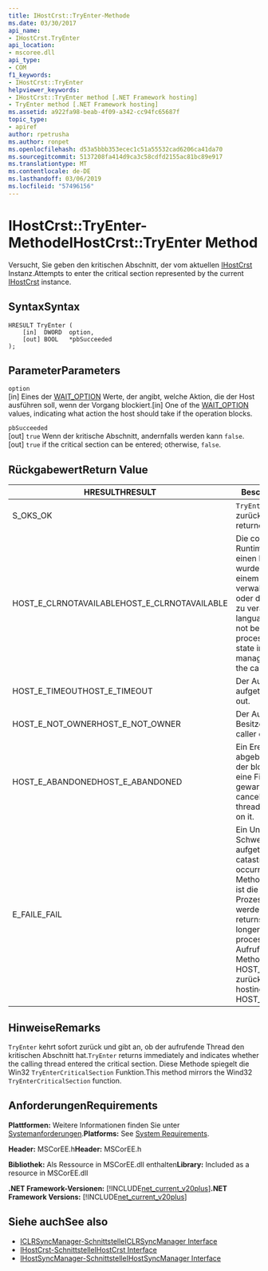 ```yaml
---
title: IHostCrst::TryEnter-Methode
ms.date: 03/30/2017
api_name:
- IHostCrst.TryEnter
api_location:
- mscoree.dll
api_type:
- COM
f1_keywords:
- IHostCrst::TryEnter
helpviewer_keywords:
- IHostCrst::TryEnter method [.NET Framework hosting]
- TryEnter method [.NET Framework hosting]
ms.assetid: a922fa98-beab-4f09-a342-cc94fc65687f
topic_type:
- apiref
author: rpetrusha
ms.author: ronpet
ms.openlocfilehash: d53a5bbb353ecec1c51a55532cad6206ca41da70
ms.sourcegitcommit: 5137208fa414d9ca3c58cdfd2155ac81bc89e917
ms.translationtype: MT
ms.contentlocale: de-DE
ms.lasthandoff: 03/06/2019
ms.locfileid: "57496156"
---
```

# <a name="ihostcrsttryenter-method"></a><span data-ttu-id="ada53-102">IHostCrst::TryEnter-Methode</span><span class="sxs-lookup"><span data-stu-id="ada53-102">IHostCrst::TryEnter Method</span></span>
<span data-ttu-id="ada53-103">Versucht, Sie geben den kritischen Abschnitt, der vom aktuellen [IHostCrst](../../../../docs/framework/unmanaged-api/hosting/ihostcrst-interface.md) Instanz.</span><span class="sxs-lookup"><span data-stu-id="ada53-103">Attempts to enter the critical section represented by the current [IHostCrst](../../../../docs/framework/unmanaged-api/hosting/ihostcrst-interface.md) instance.</span></span>  
  
## <a name="syntax"></a><span data-ttu-id="ada53-104">Syntax</span><span class="sxs-lookup"><span data-stu-id="ada53-104">Syntax</span></span>  
  
```  
HRESULT TryEnter (  
    [in]  DWORD  option,  
    [out] BOOL   *pbSucceeded  
);  
```  
  
## <a name="parameters"></a><span data-ttu-id="ada53-105">Parameter</span><span class="sxs-lookup"><span data-stu-id="ada53-105">Parameters</span></span>  
 `option`  
 <span data-ttu-id="ada53-106">[in] Eines der [WAIT_OPTION](../../../../docs/framework/unmanaged-api/hosting/wait-option-enumeration.md) Werte, der angibt, welche Aktion, die der Host ausführen soll, wenn der Vorgang blockiert.</span><span class="sxs-lookup"><span data-stu-id="ada53-106">[in] One of the [WAIT_OPTION](../../../../docs/framework/unmanaged-api/hosting/wait-option-enumeration.md) values, indicating what action the host should take if the operation blocks.</span></span>  
  
 `pbSucceeded`  
 <span data-ttu-id="ada53-107">[out] `true` Wenn der kritische Abschnitt, andernfalls werden kann `false`.</span><span class="sxs-lookup"><span data-stu-id="ada53-107">[out] `true` if the critical section can be entered; otherwise, `false`.</span></span>  
  
## <a name="return-value"></a><span data-ttu-id="ada53-108">Rückgabewert</span><span class="sxs-lookup"><span data-stu-id="ada53-108">Return Value</span></span>  
  
|<span data-ttu-id="ada53-109">HRESULT</span><span class="sxs-lookup"><span data-stu-id="ada53-109">HRESULT</span></span>|<span data-ttu-id="ada53-110">Beschreibung</span><span class="sxs-lookup"><span data-stu-id="ada53-110">Description</span></span>|  
|-------------|-----------------|  
|<span data-ttu-id="ada53-111">S_OK</span><span class="sxs-lookup"><span data-stu-id="ada53-111">S_OK</span></span>|<span data-ttu-id="ada53-112">`TryEnter` wurde erfolgreich zurückgegeben.</span><span class="sxs-lookup"><span data-stu-id="ada53-112">`TryEnter` returned successfully.</span></span>|  
|<span data-ttu-id="ada53-113">HOST_E_CLRNOTAVAILABLE</span><span class="sxs-lookup"><span data-stu-id="ada53-113">HOST_E_CLRNOTAVAILABLE</span></span>|<span data-ttu-id="ada53-114">Die common Language Runtime (CLR) wurde nicht in einen Prozess geladen wurde, oder die CLR ist in einem Zustand, in dem nicht verwalteten Code ausführen oder den Aufruf erfolgreich zu verarbeiten.</span><span class="sxs-lookup"><span data-stu-id="ada53-114">The common language runtime (CLR) has not been loaded into a process, or the CLR is in a state in which it cannot run managed code or process the call successfully.</span></span>|  
|<span data-ttu-id="ada53-115">HOST_E_TIMEOUT</span><span class="sxs-lookup"><span data-stu-id="ada53-115">HOST_E_TIMEOUT</span></span>|<span data-ttu-id="ada53-116">Der Aufruf ist ein Timeout aufgetreten.</span><span class="sxs-lookup"><span data-stu-id="ada53-116">The call timed out.</span></span>|  
|<span data-ttu-id="ada53-117">HOST_E_NOT_OWNER</span><span class="sxs-lookup"><span data-stu-id="ada53-117">HOST_E_NOT_OWNER</span></span>|<span data-ttu-id="ada53-118">Der Aufrufer ist nicht Besitzer der Sperre.</span><span class="sxs-lookup"><span data-stu-id="ada53-118">The caller does not own the lock.</span></span>|  
|<span data-ttu-id="ada53-119">HOST_E_ABANDONED</span><span class="sxs-lookup"><span data-stu-id="ada53-119">HOST_E_ABANDONED</span></span>|<span data-ttu-id="ada53-120">Ein Ereignis wurde abgebrochen, während sich der blockierte Thread oder eine Fiber darauf gewartet.</span><span class="sxs-lookup"><span data-stu-id="ada53-120">An event was canceled while a blocked thread or fiber was waiting on it.</span></span>|  
|<span data-ttu-id="ada53-121">E_FAIL</span><span class="sxs-lookup"><span data-stu-id="ada53-121">E_FAIL</span></span>|<span data-ttu-id="ada53-122">Ein Unbekannter Schwerwiegender Fehler ist aufgetreten.</span><span class="sxs-lookup"><span data-stu-id="ada53-122">An unknown catastrophic failure occurred.</span></span> <span data-ttu-id="ada53-123">Wenn eine Methode E_FAIL zurückgibt, ist die CLR nicht mehr im Prozess verwendet werden.</span><span class="sxs-lookup"><span data-stu-id="ada53-123">When a method returns E_FAIL, the CLR is no longer usable within the process.</span></span> <span data-ttu-id="ada53-124">Nachfolgende Aufrufe zum Hosten der Methoden HOST_E_CLRNOTAVAILABLE zurück.</span><span class="sxs-lookup"><span data-stu-id="ada53-124">Subsequent calls to hosting methods return HOST_E_CLRNOTAVAILABLE.</span></span>|  
  
## <a name="remarks"></a><span data-ttu-id="ada53-125">Hinweise</span><span class="sxs-lookup"><span data-stu-id="ada53-125">Remarks</span></span>  
 <span data-ttu-id="ada53-126">`TryEnter` kehrt sofort zurück und gibt an, ob der aufrufende Thread den kritischen Abschnitt hat.</span><span class="sxs-lookup"><span data-stu-id="ada53-126">`TryEnter` returns immediately and indicates whether the calling thread entered the critical section.</span></span> <span data-ttu-id="ada53-127">Diese Methode spiegelt die Win32 `TryEnterCriticalSection` Funktion.</span><span class="sxs-lookup"><span data-stu-id="ada53-127">This method mirrors the Wind32 `TryEnterCriticalSection` function.</span></span>  
  
## <a name="requirements"></a><span data-ttu-id="ada53-128">Anforderungen</span><span class="sxs-lookup"><span data-stu-id="ada53-128">Requirements</span></span>  
 <span data-ttu-id="ada53-129">**Plattformen:** Weitere Informationen finden Sie unter [Systemanforderungen](../../../../docs/framework/get-started/system-requirements.md).</span><span class="sxs-lookup"><span data-stu-id="ada53-129">**Platforms:** See [System Requirements](../../../../docs/framework/get-started/system-requirements.md).</span></span>  
  
 <span data-ttu-id="ada53-130">**Header:** MSCorEE.h</span><span class="sxs-lookup"><span data-stu-id="ada53-130">**Header:** MSCorEE.h</span></span>  
  
 <span data-ttu-id="ada53-131">**Bibliothek:** Als Ressource in MSCorEE.dll enthalten</span><span class="sxs-lookup"><span data-stu-id="ada53-131">**Library:** Included as a resource in MSCorEE.dll</span></span>  
  
 <span data-ttu-id="ada53-132">**.NET Framework-Versionen:** [!INCLUDE[net_current_v20plus](../../../../includes/net-current-v20plus-md.md)]</span><span class="sxs-lookup"><span data-stu-id="ada53-132">**.NET Framework Versions:** [!INCLUDE[net_current_v20plus](../../../../includes/net-current-v20plus-md.md)]</span></span>  
  
## <a name="see-also"></a><span data-ttu-id="ada53-133">Siehe auch</span><span class="sxs-lookup"><span data-stu-id="ada53-133">See also</span></span>
- [<span data-ttu-id="ada53-134">ICLRSyncManager-Schnittstelle</span><span class="sxs-lookup"><span data-stu-id="ada53-134">ICLRSyncManager Interface</span></span>](../../../../docs/framework/unmanaged-api/hosting/iclrsyncmanager-interface.md)
- [<span data-ttu-id="ada53-135">IHostCrst-Schnittstelle</span><span class="sxs-lookup"><span data-stu-id="ada53-135">IHostCrst Interface</span></span>](../../../../docs/framework/unmanaged-api/hosting/ihostcrst-interface.md)
- [<span data-ttu-id="ada53-136">IHostSyncManager-Schnittstelle</span><span class="sxs-lookup"><span data-stu-id="ada53-136">IHostSyncManager Interface</span></span>](../../../../docs/framework/unmanaged-api/hosting/ihostsyncmanager-interface.md)
